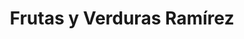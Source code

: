 ---
title: "Frutas y Verduras Ramírez"
url: /dulce-nombre-de-culmi/frutas-y-verduras-ramirez/
shop: frutería
---